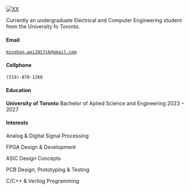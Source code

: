 [![XX](https://img.shields.io/badge/XX-github-blue?logo=github)](https://github.com/XX)

Currently an undergraduate Electrical and Computer Engineering student from the University fo Toronto.

#### Email  
<code>minghan.wei2017sk@gmail.com</code>  

#### Cellphone
<code>(519)-870-1268</code> 

#### Education  
**University of Toronto** Bachelor of Aplied Science and Engineering 2023 – 2027

#### Interests  
Analog & Digital Signal Processing

FPGA Design & Development

ASIC Design Concepts

PCB Design, Prototyping & Testing

C/C++ & Verilog Programming